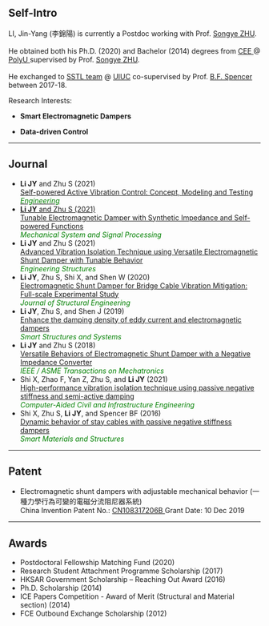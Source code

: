 ## Self-Intro

LI, Jin-Yang (李錦陽) is currently a Postdoc working with Prof. <a href="https://songyezhu.wixsite.com/mysite">Songye ZHU</a>.
<br><br>
He obtained both his Ph.D. (2020) and Bachelor (2014) degrees from <a href="https://www.polyu.edu.hk/en/cee/"> CEE </a> @ <a href="https://polyu.edu.hk/"> PolyU </a> supervised by Prof. <a href="https://songyezhu.wixsite.com/mysite">Songye ZHU</a>.
<br><br>
He exchanged to <a href="http://sstl.cee.illinois.edu/li_jinyang/"> SSTL team</a> @ <a href="https://illinois.edu/"> UIUC</a> co-supervised by Prof. <a href="https://cee.illinois.edu/directory/profile/bfs">B.F. Spencer</a> between 2017-18.

Research Interests: <br>
- **Smart Electromagnetic Dampers** <br>

- **Data-driven Control** <br>

---
## Journal
* **Li JY** and Zhu S (2021)<br>
<a href="https://doi.org/10.1016/j.ymssp.2021.107822">Self-powered Active Vibration Control: Concept, Modeling and Testing <br>
<span style="color:green"> *Engineering*</span><br>
* **Li JY** and Zhu S (2021)<br>
<a href="https://doi.org/10.1016/j.ymssp.2021.107822">Tunable Electromagnetic Damper with Synthetic Impedance and Self-powered Functions</a><br>
<span style="color:green">*Mechanical System and Signal Processing*</span><br>
* **Li JY** and Zhu S (2021)<br>
<a href="https://doi.org/10.1016/j.engstruct.2021.112503">Advanced Vibration Isolation Technique using Versatile Electromagnetic Shunt Damper with Tunable Behavior</a><br>
<span style="color:green"> *Engineering Structures*</span> <br>
* **Li JY**, Zhu S, Shi X, and Shen W (2020)<br>
<a href="https://ascelibrary.org/doi/full/10.1061/%28ASCE%29ST.1943-541X.0002477">Electromagnetic Shunt Damper for Bridge Cable Vibration Mitigation: Full-scale Experimental Study</a><br>
<span style="color:green"> *Journal of Structural Engineering*</span> <br>
* **Li JY**, Zhu S, and Shen J (2019)<br>
<a href="https://doi.org/10.12989/sss.2019.24.1.015">Enhance the damping density of eddy current and electromagnetic dampers</a><br>
<span style="color:green"> *Smart Structures and Systems*</span> <br>
* **Li JY** and Zhu S (2018)<br>
<a href="https://ieeexplore.ieee.org/document/8309311">Versatile Behaviors of Electromagnetic Shunt Damper with a Negative Impedance Converter</a><br>
<span style="color:green"> *IEEE / ASME Transactions on Mechatronics*</span> <br>
* Shi X, Zhao F, Yan Z, Zhu S, and **Li JY** (2021)<br>
<a href="https://doi.org/10.1111/mice.12681">High-performance vibration isolation technique using passive negative stiffness and semi-active damping</a><br>
<span style="color:green"> *Computer-Aided Civil and Infrastructure Engineering*</span> <br>
* Shi X, Zhu S, **Li JY**, and Spencer BF (2016)<br>
<a href="https://iopscience.iop.org/article/10.1088/0964-1726/25/7/075044/meta">Dynamic behavior of stay cables with passive negative stiffness dampers</a><br>
<span style="color:green"> *Smart Materials and Structures*</span> <br>

---

## Patent
* Electromagnetic shunt dampers with adjustable mechanical behavior (一種力學行為可變的電磁分流阻尼器系統)<br>
China Invention Patent No.: <a href="https://patents.google.com/patent/CN108317206B">CN108317206B </a>  Grant Date: 10 Dec 2019

---
## Awards
* Postdoctoral Fellowship Matching Fund (2020)
* Research Student Attachment Programme Scholarship (2017)
* HKSAR Government Scholarship – Reaching Out Award (2016)
* Ph.D. Scholarship (2014)
* ICE Papers Competition - Award of Merit (Structural and Material section) (2014)
* FCE Outbound Exchange Scholarship (2012)
